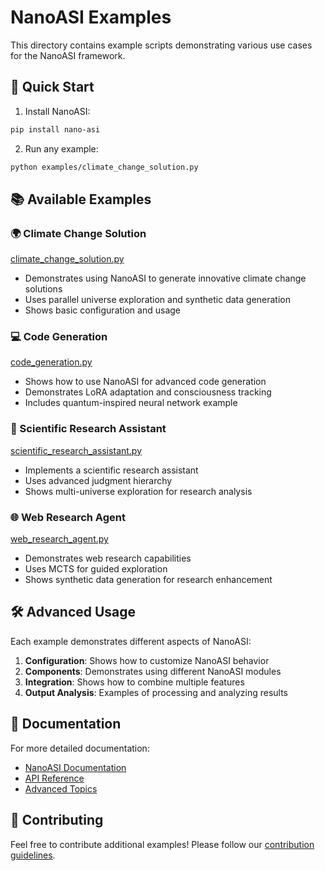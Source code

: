 # NanoASI Examples

This directory contains example scripts demonstrating various use cases for the NanoASI framework.

## 🚀 Quick Start

1. Install NanoASI:
```bash
pip install nano-asi
```

2. Run any example:
```bash
python examples/climate_change_solution.py
```

## 📚 Available Examples

### 🌍 Climate Change Solution
[climate_change_solution.py](climate_change_solution.py)
- Demonstrates using NanoASI to generate innovative climate change solutions
- Uses parallel universe exploration and synthetic data generation
- Shows basic configuration and usage

### 💻 Code Generation
[code_generation.py](code_generation.py)
- Shows how to use NanoASI for advanced code generation
- Demonstrates LoRA adaptation and consciousness tracking
- Includes quantum-inspired neural network example

### 🔬 Scientific Research Assistant
[scientific_research_assistant.py](scientific_research_assistant.py)
- Implements a scientific research assistant
- Uses advanced judgment hierarchy
- Shows multi-universe exploration for research analysis

### 🌐 Web Research Agent
[web_research_agent.py](web_research_agent.py)
- Demonstrates web research capabilities
- Uses MCTS for guided exploration
- Shows synthetic data generation for research enhancement

## 🛠️ Advanced Usage

Each example demonstrates different aspects of NanoASI:

1. **Configuration**: Shows how to customize NanoASI behavior
2. **Components**: Demonstrates using different NanoASI modules
3. **Integration**: Shows how to combine multiple features
4. **Output Analysis**: Examples of processing and analyzing results

## 📖 Documentation

For more detailed documentation:
- [NanoASI Documentation](https://nano-asi.readthedocs.io/)
- [API Reference](https://nano-asi.readthedocs.io/en/latest/api/)
- [Advanced Topics](https://nano-asi.readthedocs.io/en/latest/advanced/)

## 🤝 Contributing

Feel free to contribute additional examples! Please follow our [contribution guidelines](../CONTRIBUTING.md).
